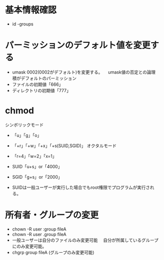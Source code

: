 # 基本情報確認
- id
-groups

# パーミッションのデフォルト値を変更する
- umask 0002(0002がデフォルト)を変更する。
　umask値の否定との論理積がデフォルトのパーミッション
- ファイルの初期値「666」
- ディレクトリの初期値「777」

# chmod
シンボリックモード
- 「u」「g」「o」
- 「+r」「+w」「+x」「+s(SUID,SGID)」
オクタルモード
- 「r=4」「w=2」「x=1」

- SUID「u+s」or「4000」
- SGID「g+s」or「2000」

- SUIDは一般ユーザーが実行した場合でもroot権限でプログラムが実行される。
  
# 所有者・グループの変更
- chown -R user :group fileA
- chown -R user .group fileA
- 一般ユーザーは自分のファイルのみ変更可能
　自分が所属しているグループにのみ変更可能。
- chgrp group fileA (グループのみ変更可能)
